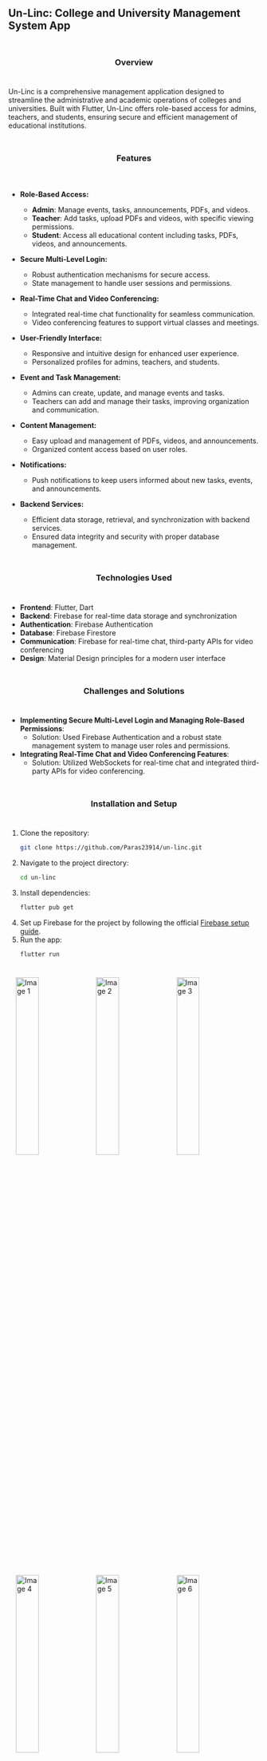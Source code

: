 ## Un-Linc: College and University Management System App

### Overview
Un-Linc is a comprehensive management application designed to streamline the administrative and academic operations of colleges and universities. Built with Flutter, Un-Linc offers role-based access for admins, teachers, and students, ensuring secure and efficient management of educational institutions.

### Features
- **Role-Based Access:**
  - **Admin**: Manage events, tasks, announcements, PDFs, and videos.
  - **Teacher**: Add tasks, upload PDFs and videos, with specific viewing permissions.
  - **Student**: Access all educational content including tasks, PDFs, videos, and announcements.

- **Secure Multi-Level Login:**
  - Robust authentication mechanisms for secure access.
  - State management to handle user sessions and permissions.

- **Real-Time Chat and Video Conferencing:**
  - Integrated real-time chat functionality for seamless communication.
  - Video conferencing features to support virtual classes and meetings.

- **User-Friendly Interface:**
  - Responsive and intuitive design for enhanced user experience.
  - Personalized profiles for admins, teachers, and students.

- **Event and Task Management:**
  - Admins can create, update, and manage events and tasks.
  - Teachers can add and manage their tasks, improving organization and communication.

- **Content Management:**
  - Easy upload and management of PDFs, videos, and announcements.
  - Organized content access based on user roles.

- **Notifications:**
  - Push notifications to keep users informed about new tasks, events, and announcements.

- **Backend Services:**
  - Efficient data storage, retrieval, and synchronization with backend services.
  - Ensured data integrity and security with proper database management.

### Technologies Used
- **Frontend**: Flutter, Dart
- **Backend**: Firebase for real-time data storage and synchronization
- **Authentication**: Firebase Authentication
- **Database**: Firebase Firestore
- **Communication**: Firebase for real-time chat, third-party APIs for video conferencing
- **Design**: Material Design principles for a modern user interface

### Challenges and Solutions
- **Implementing Secure Multi-Level Login and Managing Role-Based Permissions**:
  - Solution: Used Firebase Authentication and a robust state management system to manage user roles and permissions.
- **Integrating Real-Time Chat and Video Conferencing Features**:
  - Solution: Utilized WebSockets for real-time chat and integrated third-party APIs for video conferencing.

### Installation and Setup
1. Clone the repository:
   ```bash
   git clone https://github.com/Paras23914/un-linc.git
   ```
2. Navigate to the project directory:
   ```bash
   cd un-linc
   ```
3. Install dependencies:
   ```bash
   flutter pub get
   ```
4. Set up Firebase for the project by following the official [Firebase setup guide](https://firebase.google.com/docs/flutter/setup).
5. Run the app:
   ```bash
   flutter run
   ```

<body style="display: flex; flex-wrap: wrap; justify-content: center; gap: 10px; padding: 20px;">
    <img src="https://github.com/user-attachments/assets/ff2f5b01-fc1b-4394-a5a8-5430ea64c4c3" alt="Image 1" style="width: 30%;">
    <img src="https://github.com/user-attachments/assets/c00f1bb4-5df0-434a-b4d5-84220bcfc35e" alt="Image 2" style="width: 30%;">
    <img src="https://github.com/user-attachments/assets/af97c381-3b33-42ca-9c05-02af7ee5d37e" alt="Image 3" style="width: 30%;">
    <img src="https://github.com/user-attachments/assets/448e7e24-d8f7-4af7-a8c8-a907da4f097e" alt="Image 4" style="width: 30%;">
    <img src="https://github.com/user-attachments/assets/823c7aa5-957c-4c98-a5ab-a99839f36592" alt="Image 5" style="width: 30%;">
    <img src="https://github.com/user-attachments/assets/bb586724-5e2e-437b-8a6f-1a38416924c1" alt="Image 6" style="width: 30%;">
    <img src="https://github.com/user-attachments/assets/e63fc42a-73d6-4f74-adb7-e688df3a427e" alt="Image 7" style="width: 30%;">
    <img src="https://github.com/user-attachments/assets/ec785c5a-91a6-4b4b-bbd5-ab5814295b0c" alt="Image 8" style="width: 30%;">
    <img src="https://github.com/user-attachments/assets/a63cc6d5-27ff-4e65-bf16-bd2096670626" alt="Image 9" style="width: 30%;">
    <img src="https://github.com/user-attachments/assets/9e30c49c-3470-4e24-b736-1022fbb8bb95" alt="Image 10" style="width: 30%;">
    <img src="https://github.com/user-attachments/assets/224f43d2-6b66-4e39-a877-d621e42334ca" alt="Image 11" style="width: 30%;">
    <img src="https://github.com/user-attachments/assets/c8a895ab-9439-4477-b27b-0c46cb16c791" alt="Image 12" style="width: 30%;">
    <img src="https://github.com/user-attachments/assets/4414a27f-5dce-4d55-9266-9358339bd48a" alt="Image 13" style="width: 30%;">
    <img src="https://github.com/user-attachments/assets/ad42d864-2274-4bb3-9459-cfd71631dc12" alt="Image 14" style="width: 30%;">
    <img src="https://github.com/user-attachments/assets/6e988594-d625-43e4-a33b-21398c43fd58" alt="Image 15" style="width: 30%;">
    <img src="https://github.com/user-attachments/assets/374b6058-c420-4ad5-a451-f70c6ed715a4" alt="Image 16" style="width: 30%;">
    <img src="https://github.com/user-attachments/assets/4d1dabb4-bfc2-47ca-8c3f-d01dc54bedde" alt="Image 17" style="width: 30%;">
    <img src="https://github.com/user-attachments/assets/495a9479-69ac-4186-b41e-5a48e865209a" alt="Image 18" style="width: 30%;">
    <img src="https://github.com/user-attachments/assets/1ae0ef78-d4b4-48b0-9e6f-aed9924b96e5" alt="Image 19" style="width: 30%;">
    <img src="https://github.com/user-attachments/assets/6d6881c7-1bef-4de6-88f6-c10b8fe3e750" alt="Image 20" style="width: 30%;">
    <img src="https://github.com/user-attachments/assets/efb70b3e-15ed-489d-93f5-c6a57d565bb4" alt="Image 21" style="width: 30%;">
    <img src="https://github.com/user-attachments/assets/78ef5777-623c-4ad0-9c1b-1c6367355daf" alt="Image 22" style="width: 30%;">
    <img src="https://github.com/user-attachments/assets/42675a26-248c-47cb-a969-bd581c65a05f" alt="Image 23" style="width: 30%;">
    <img src="https://github.com/user-attachments/assets/6d2e64e4-318c-4c7e-aeca-e77832b79b43" alt="Image 24" style="width: 30%;">
    <img src="https://github.com/user-attachments/assets/812aaa35-4680-48db-aa45-3e54a6b86daa" alt="Image 25" style="width: 30%;">
    <img src="https://github.com/user-attachments/assets/7ff92186-fa18-4be8-a0fe-4295955189d5" alt="Image 26" style="width: 30%;">
    <img src="https://github.com/user-attachments/assets/2f3bc2ab-a65f-4d1e-90b8-c40a63cc26a8" alt="Image 27" style="width: 30%;">
    <img src="https://github.com/user-attachments/assets/6122cbe8-31d9-48d5-a056-59e2be133ba5" alt="Image 28" style="width: 30%;">
    <img src="https://github.com/user-attachments/assets/74bb3be2-5706-4633-b508-63d1724ff842" alt="Image 29" style="width: 30%;">
    <img src="https://github.com/user-attachments/assets/d16ad229-236b-4351-b6ea-679e2e883a01" alt="Image 30" style="width: 30%;">
    <img src="https://github.com/user-attachments/assets/00652076-0911-4a53-a79d-9fd44e14bfd1" alt="Image 31" style="width: 30%;">
    <img src="https://github.com/user-attachments/assets/ee7f9055-0b58-4efc-83b6-22bd522f1cf2" alt="Image 32" style="width: 30%;">
</body>




